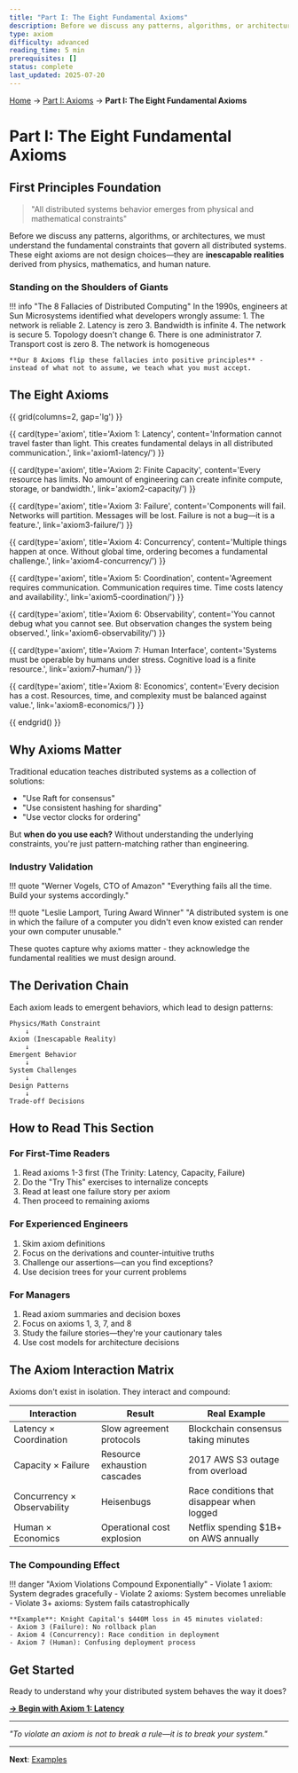 ```yaml
---
title: "Part I: The Eight Fundamental Axioms"
description: Before we discuss any patterns, algorithms, or architectures, we must understand the fundamental constraints that govern all distributed systems. T...
type: axiom
difficulty: advanced
reading_time: 5 min
prerequisites: []
status: complete
last_updated: 2025-07-20
---
```


<!-- Navigation -->
[Home](/) → [Part I: Axioms](/part1-axioms/) → **Part I: The Eight Fundamental Axioms**


# Part I: The Eight Fundamental Axioms

## First Principles Foundation

> "All distributed systems behavior emerges from physical and mathematical constraints"

Before we discuss any patterns, algorithms, or architectures, we must understand the fundamental constraints that govern all distributed systems. These eight axioms are not design choices—they are **inescapable realities** derived from physics, mathematics, and human nature.

### Standing on the Shoulders of Giants

!!! info "The 8 Fallacies of Distributed Computing"
    In the 1990s, engineers at Sun Microsystems identified what developers wrongly assume:
    1. The network is reliable
    2. Latency is zero
    3. Bandwidth is infinite
    4. The network is secure
    5. Topology doesn't change
    6. There is one administrator
    7. Transport cost is zero
    8. The network is homogeneous
    
    **Our 8 Axioms flip these fallacies into positive principles** - instead of what not to assume, we teach what you must accept.

## The Eight Axioms

<div class="axiom-grid">
{{ grid(columns=2, gap='lg') }}

{{ card(type='axiom', title='Axiom 1: Latency', content='Information cannot travel faster than light. This creates fundamental delays in all distributed communication.', link='axiom1-latency/') }}

{{ card(type='axiom', title='Axiom 2: Finite Capacity', content='Every resource has limits. No amount of engineering can create infinite compute, storage, or bandwidth.', link='axiom2-capacity/') }}

{{ card(type='axiom', title='Axiom 3: Failure', content='Components will fail. Networks will partition. Messages will be lost. Failure is not a bug—it is a feature.', link='axiom3-failure/') }}

{{ card(type='axiom', title='Axiom 4: Concurrency', content='Multiple things happen at once. Without global time, ordering becomes a fundamental challenge.', link='axiom4-concurrency/') }}

{{ card(type='axiom', title='Axiom 5: Coordination', content='Agreement requires communication. Communication requires time. Time costs latency and availability.', link='axiom5-coordination/') }}

{{ card(type='axiom', title='Axiom 6: Observability', content='You cannot debug what you cannot see. But observation changes the system being observed.', link='axiom6-observability/') }}

{{ card(type='axiom', title='Axiom 7: Human Interface', content='Systems must be operable by humans under stress. Cognitive load is a finite resource.', link='axiom7-human/') }}

{{ card(type='axiom', title='Axiom 8: Economics', content='Every decision has a cost. Resources, time, and complexity must be balanced against value.', link='axiom8-economics/') }}

{{ endgrid() }}
</div>

## Why Axioms Matter

Traditional education teaches distributed systems as a collection of solutions:
- "Use Raft for consensus"
- "Use consistent hashing for sharding"
- "Use vector clocks for ordering"

But **when do you use each?** Without understanding the underlying constraints, you're just pattern-matching rather than engineering.

### Industry Validation

!!! quote "Werner Vogels, CTO of Amazon"
    "Everything fails all the time. Build your systems accordingly."
    
!!! quote "Leslie Lamport, Turing Award Winner"
    "A distributed system is one in which the failure of a computer you didn't even know existed can render your own computer unusable."

These quotes capture why axioms matter - they acknowledge the fundamental realities we must design around.

## The Derivation Chain

Each axiom leads to emergent behaviors, which lead to design patterns:

```text
Physics/Math Constraint
    ↓
Axiom (Inescapable Reality)
    ↓
Emergent Behavior
    ↓
System Challenges
    ↓
Design Patterns
    ↓
Trade-off Decisions
```

## How to Read This Section

### For First-Time Readers
1. Read axioms 1-3 first (The Trinity: Latency, Capacity, Failure)
2. Do the "Try This" exercises to internalize concepts
3. Read at least one failure story per axiom
4. Then proceed to remaining axioms

### For Experienced Engineers
1. Skim axiom definitions
2. Focus on the derivations and counter-intuitive truths
3. Challenge our assertions—can you find exceptions?
4. Use decision trees for your current problems

### For Managers
1. Read axiom summaries and decision boxes
2. Focus on axioms 1, 3, 7, and 8
3. Study the failure stories—they're your cautionary tales
4. Use cost models for architecture decisions

## The Axiom Interaction Matrix

Axioms don't exist in isolation. They interact and compound:

| Interaction | Result | Real Example |
|------------|---------|-------------|
| Latency × Coordination | Slow agreement protocols | Blockchain consensus taking minutes |
| Capacity × Failure | Resource exhaustion cascades | 2017 AWS S3 outage from overload |
| Concurrency × Observability | Heisenbugs | Race conditions that disappear when logged |
| Human × Economics | Operational cost explosion | Netflix spending $1B+ on AWS annually |

### The Compounding Effect

!!! danger "Axiom Violations Compound Exponentially"
    - Violate 1 axiom: System degrades gracefully
    - Violate 2 axioms: System becomes unreliable
    - Violate 3+ axioms: System fails catastrophically
    
    **Example**: Knight Capital's $440M loss in 45 minutes violated:
    - Axiom 3 (Failure): No rollback plan
    - Axiom 4 (Concurrency): Race condition in deployment
    - Axiom 7 (Human): Confusing deployment process

## Get Started

Ready to understand why your distributed system behaves the way it does?

[**→ Begin with Axiom 1: Latency**](axiom1-latency/index.md)

---

*"To violate an axiom is not to break a rule—it is to break your system."*

---

**Next**: [Examples](examples.md)
